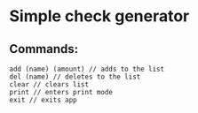 # Simple check generator
## Commands:
```
add (name) (amount) // adds to the list
del (name) // deletes to the list
clear // clears list
print // enters print mode
exit // exits app 
```
